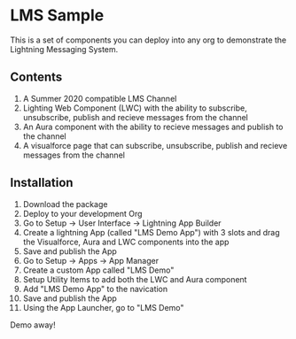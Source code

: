 # LMS Sample

This is a set of components you can deploy into any org to demonstrate the Lightning Messaging System. 

## Contents

1. A Summer 2020 compatible LMS Channel
2. Lighting Web Component (LWC) with the ability to subscribe, unsubscribe, publish and recieve messages from the channel
3. An Aura component with the ability to recieve messages and publish to the channel
4. A visualforce page that can subscribe, unsubscribe, publish and recieve messages from the channel

## Installation

1. Download the package
2. Deploy to your development Org
3. Go to Setup -> User Interface -> Lightning App Builder
4. Create a lightning App (called "LMS Demo App") with 3 slots and drag the Visualforce, Aura and LWC components into the app
5. Save and publish the App
6. Go to Setup -> Apps -> App Manager
7. Create a custom App called "LMS Demo"
8. Setup Utility Items to add both the LWC and Aura component
9. Add "LMS Demo App" to the navication
10. Save and publish the App
11. Using the App Launcher, go to "LMS Demo"

Demo away!



